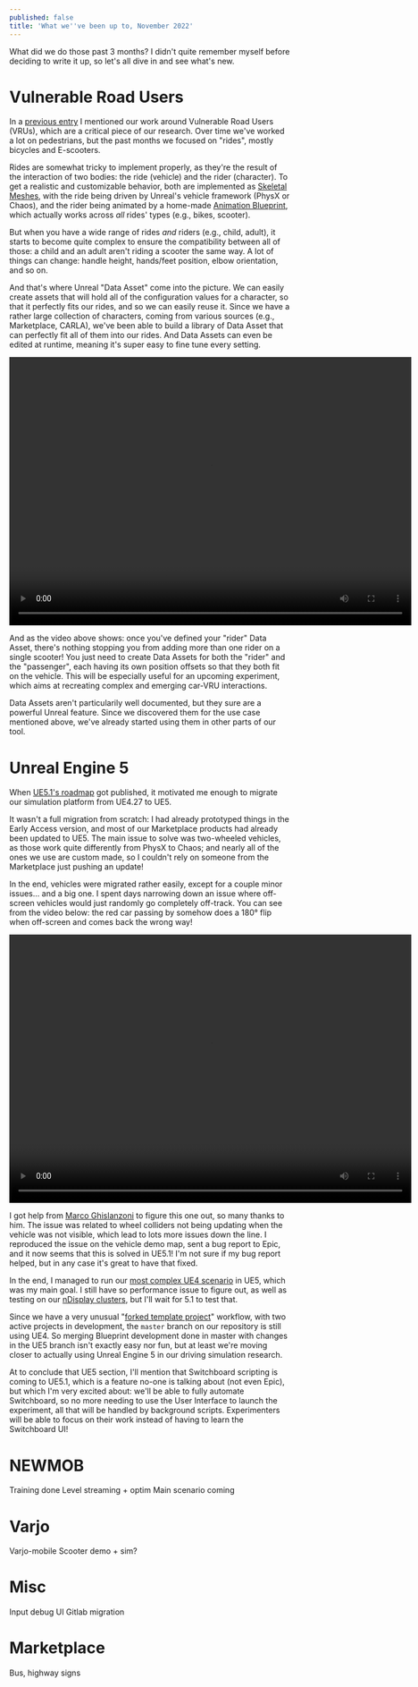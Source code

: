 ```yaml
---
published: false
title: 'What we''ve been up to, November 2022'
---
```

What did we do those past 3 months? I didn't quite remember myself before deciding to write it up, so let's all dive in and see what's new.

# Vulnerable Road Users

In a [previous entry](/whats-new-2022-08/#pedestrians) I mentioned our work around Vulnerable Road Users (VRUs), which are a critical piece of our research. Over time we've worked a lot on pedestrians, but the past months we focused on "rides", mostly bicycles and E-scooters.

Rides are somewhat tricky to implement properly, as they're the result of the interaction of two bodies: the ride (vehicle) and the rider (character). To get a realistic and customizable behavior, both are implemented as [Skeletal Meshes](https://docs.unrealengine.com/4.27/en-US/WorkingWithContent/Types/SkeletalMeshes/), with the ride being driven by Unreal's vehicle framework (PhysX or Chaos), and the rider being animated by a home-made [Animation Blueprint](https://docs.unrealengine.com/5.0/en-US/animation-blueprints-in-unreal-engine), which actually works across *all* rides' types (e.g., bikes, scooter).

But when you have a wide range of rides *and* riders (e.g., child, adult), it starts to become quite complex to ensure the compatibility between all of those: a child and an adult aren't riding a scooter the same way. A lot of things can change: handle height, hands/feet position, elbow orientation, and so on.

And that's where Unreal "Data Asset" come into the picture. We can easily create assets that will hold all of the configuration values for a character, so that it perfectly fits our rides, and so we can easily reuse it. Since we have a rather large collection of characters, coming from various sources (e.g., Marketplace, CARLA), we've been able to build a library of Data Asset that can perfectly fit all of them into our rides. And Data Assets can even be edited at runtime, meaning it's super easy to fine tune every setting.

<video width="720" height="480" controls>
  <source type="video/mp4"
src="https://cdn.discordapp.com/attachments/725724080526852126/1034434419169173514/da_rider.mp4.mp4">
</video>

And as the video above shows: once you've defined your "rider" Data Asset, there's nothing stopping you from adding more than one rider on a single scooter! You just need to create Data Assets for both the "rider" and the "passenger", each having its own position offsets so that they both fit on the vehicle. This will be especially useful for an upcoming experiment, which aims at recreating complex and emerging car-VRU interactions.

Data Assets aren't particularily well documented, but they sure are a powerful Unreal feature. Since we discovered them for the use case mentioned above, we've already started using them in other parts of our tool.

# Unreal Engine 5

When [UE5.1's roadmap](https://portal.productboard.com/epicgames/1-unreal-engine-public-roadmap/tabs/80-unreal-engine-5-1-in-progress) got published, it motivated me enough to migrate our simulation platform from UE4.27 to UE5.

It wasn't a full migration from scratch: I had already prototyped things in the Early Access version, and most of our Marketplace products had already been updated to UE5. The main issue to solve was two-wheeled vehicles, as those work quite differently from PhysX to Chaos; and nearly all of the ones we use are custom made, so I couldn't rely on someone from the Marketplace just pushing an update!

In the end, vehicles were migrated rather easily, except for a couple minor issues... and a big one. I spent days narrowing down an issue where off-screen vehicles would just randomly go completely off-track. You can see from the video below: the red car passing by somehow does a 180° flip when off-screen and comes back the wrong way!

<video width="720" height="480" controls>
  <source type="video/mp4"
src="https://cdn.discordapp.com/attachments/725724080526852126/1009346667914481756/chaos8.mp4.mp4">
</video>

I got help from [Marco Ghislanzoni](https://www.youtube.com/c/marcoghislanzoni) to figure this one out, so many thanks to him. The issue was related to wheel colliders not being updating when the vehicle was not visible, which lead to lots more issues down the line. I reproduced the issue on the vehicle demo map, sent a bug report to Epic, and it now seems that this is solved in UE5.1! I'm not sure if my bug report helped, but in any case it's great to have that fixed.

In the end, I managed to run our [most complex UE4 scenario](/workflow-1) in UE5, which was my main goal. I still have so performance issue to figure out, as well as testing on our [nDisplay clusters](/ndisplay), but I'll wait for 5.1 to test that.

Since we have a very unusual "[forked template project](/version-control/#requirements)" workflow, with two active projects in development, the `master` branch on our repository is still using UE4. So merging Blueprint development done in master with changes in the UE5 branch isn't exactly easy nor fun, but at least we're moving closer to actually using Unreal Engine 5 in our driving simulation research.

At to conclude that UE5 section, I'll mention that Switchboard scripting is coming to UE5.1, which is a feature no-one is talking about (not even Epic), but which I'm very excited about: we'll be able to fully automate Switchboard, so no more needing to use the User Interface to launch the experiment, all that will be handled by background scripts. Experimenters will be able to focus on their work instead of having to learn the Switchboard UI!

# NEWMOB

Training done
Level streaming + optim
Main scenario coming

# Varjo

Varjo-mobile
Scooter demo + sim?

# Misc

Input debug UI
Gitlab migration

# Marketplace

Bus, highway signs